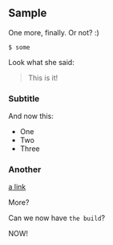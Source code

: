 ## Sample

One more, finally. Or not? :)

```
$ some 
```

Look what she said:

> This is it!

### Subtitle

And now this:

- One
- Two
- Three


### Another

[a link](https://aws.com)

More?


Can we now have `the build`?

NOW!
